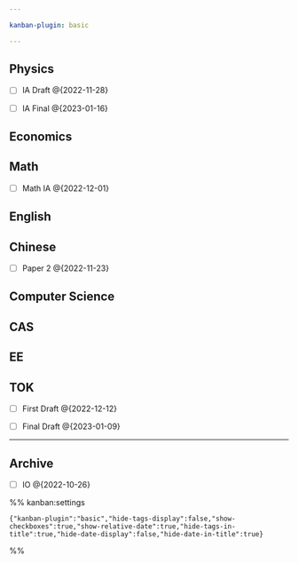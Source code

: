 ```yaml
---

kanban-plugin: basic

---
```


## Physics

- [ ] IA Draft @{2022-11-28}
- [ ] IA Final @{2023-01-16}


## Economics



## Math

- [ ] Math IA @{2022-12-01}


## English



## Chinese

- [ ] Paper 2 @{2022-11-23}


## Computer Science



## CAS



## EE



## TOK

- [ ] First Draft @{2022-12-12}
- [ ] Final Draft @{2023-01-09}


***

## Archive

- [ ] IO @{2022-10-26}

%% kanban:settings
```
{"kanban-plugin":"basic","hide-tags-display":false,"show-checkboxes":true,"show-relative-date":true,"hide-tags-in-title":true,"hide-date-display":false,"hide-date-in-title":true}
```
%%